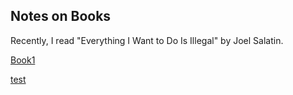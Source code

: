## Notes on Books
Recently, I read "Everything I Want to Do Is Illegal" by Joel Salatin.

 <a class="active" href="Book1.html">Book1</a>  
 
 <a class="active" href="test.md">test</a>  

